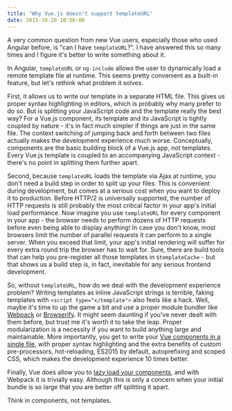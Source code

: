 ```yaml
---
title: "Why Vue.js doesn't support templateURL"
date: 2015-10-28 10:56:00
---
```


A very common question from new Vue users, especially those who used Angular before, is "can I have `templateURL`?". I have answered this so many times and I figure it's better to write something about it.

<!-- more -->

In Angular, `templateURL` or `ng-include` allows the user to dynamically load a remote template file at runtime. This seems pretty convenient as a built-in feature, but let's rethink what problem it solves.

First, it allows us to write our template in a separate HTML file. This gives us proper syntax highlighting in editors, which is probably why many prefer to do so. But is splitting your JavaScript code and the template really the best way? For a Vue.js component, its template and its JavaScript is tightly coupled by nature - it's in fact much simpler if things are just in the same file. The context switching of jumping back and forth between two files actually makes the development experience much worse. Conceptually, components are the basic building block of a Vue.js app, not templates. Every Vue.js template is coupled to an accompanying JavaScript context - there's no point in splitting them further apart.

Second, because `templateURL` loads the template via Ajax at runtime, you don't need a build step in order to split up your files. This is convenient during development, but comes at a serious cost when you want to deploy it to production. Before HTTP/2 is universally supported, the number of HTTP requests is still probably the most critical factor in your app's initial load performance. Now imagine you use `templateURL` for every component in your app - the browser needs to perform dozens of HTTP requests before even being able to display anything! In case you don't know, most browsers limit the number of parallel requests it can perform to a single server. When you exceed that limit, your app's initial rendering will suffer for every extra round trip the browser has to wait for. Sure, there are build tools that can help you pre-register all those templates in `$templateCache` - but that shows us a build step is, in fact, inevitable for any serious frontend development.

So, without `templateURL`, how do we deal with the development experience problem? Writing templates as inline JavaScript strings is terrible, faking templates with `<script type="x/template">` also feels like a hack. Well, maybe it's time to up the game a bit and use a proper module bundler like [Webpack](http://webpack.github.io/) or [Browserify](http://browserify.org/). It might seem daunting if you've never dealt with them before, but trust me it's worth it to take the leap. Proper modularization is a necessity if you want to build anything large and maintainable. More importantly, you get to write your [Vue components in a single file](http://vuejs.org/guide/single-file-components.html), with proper syntax highlighting and the extra benefits of custom pre-processors, hot-reloading, ES2015 by default, autoprefixing and scoped CSS, which makes the development experience 10 times better.

Finally, Vue does allow you to [lazy load your components](http://vuejs.org/guide/components.html#Async-Components), and with Webpack it is trivially easy. Although this is only a concern when your initial bundle is so large that you are better off splitting it apart.

Think in components, not templates.

